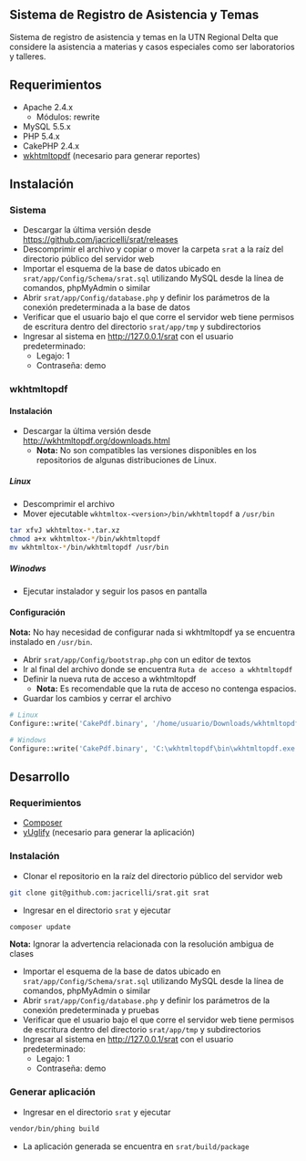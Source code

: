 ## Sistema de Registro de Asistencia y Temas

Sistema de registro de asistencia y temas en la UTN Regional Delta que considere la asistencia a materias y casos
especiales como ser laboratorios y talleres.

## Requerimientos

* Apache 2.4.x
  * Módulos: rewrite
* MySQL 5.5.x
* PHP 5.4.x
* CakePHP 2.4.x
* [wkhtmltopdf](http://wkhtmltopdf.org/) (necesario para generar reportes)

## Instalación

### Sistema

* Descargar la última versión desde https://github.com/jacricelli/srat/releases
* Descomprimir el archivo y copiar o mover la carpeta `srat` a la raíz del directorio público del servidor web
* Importar el esquema de la base de datos ubicado en `srat/app/Config/Schema/srat.sql` utilizando MySQL
desde la línea de comandos, phpMyAdmin o similar
* Abrir `srat/app/Config/database.php` y definir los parámetros de la conexión predeterminada a la base de datos
* Verificar que el usuario bajo el que corre el servidor web tiene permisos de escritura dentro del directorio
`srat/app/tmp` y subdirectorios
* Ingresar al sistema en http://127.0.0.1/srat con el usuario predeterminado:
  * Legajo: 1
  * Contraseña: demo

### wkhtmltopdf

#### Instalación

* Descargar la última versión desde http://wkhtmltopdf.org/downloads.html
  * **Nota:** No son compatibles las versiones disponibles en los repositorios de algunas distribuciones de Linux.

##### Linux

* Descomprimir el archivo
* Mover ejecutable `wkhtmltox-<version>/bin/wkhtmltopdf` a `/usr/bin`

```bash
tar xfvJ wkhtmltox-*.tar.xz
chmod a+x wkhtmltox-*/bin/wkhtmltopdf
mv wkhtmltox-*/bin/wkhtmltopdf /usr/bin
```
##### Winodws

* Ejecutar instalador y seguir los pasos en pantalla

#### Configuración

**Nota:** No hay necesidad de configurar nada si wkhtmltopdf ya se encuentra instalado en `/usr/bin`.

* Abrir `srat/app/Config/bootstrap.php` con un editor de textos
* Ir al final del archivo donde se encuentra `Ruta de acceso a wkhtmltopdf`
* Definir la nueva ruta de acceso a wkhtmltopdf
  * **Nota:** Es recomendable que la ruta de acceso no contenga espacios.
* Guardar los cambios y cerrar el archivo

```php
# Linux
Configure::write('CakePdf.binary', '/home/usuario/Downloads/wkhtmltopdf');

# Windows
Configure::write('CakePdf.binary', 'C:\wkhtmltopdf\bin\wkhtmltopdf.exe');
```

## Desarrollo

### Requerimientos

* [Composer](https://getcomposer.org/)
* [yUglify](https://github.com/yui/yuglify) (necesario para generar la aplicación)

### Instalación

* Clonar el repositorio en la raíz del directorio público del servidor web

```bash
git clone git@github.com:jacricelli/srat.git srat
```
* Ingresar en el directorio `srat` y ejecutar

```bash
composer update
```
**Nota:** Ignorar la advertencia relacionada con la resolución ambigua de clases

* Importar el esquema de la base de datos ubicado en `srat/app/Config/Schema/srat.sql` utilizando MySQL
desde la línea de comandos, phpMyAdmin o similar
* Abrir `srat/app/Config/database.php` y definir los parámetros de la conexión predeterminada y pruebas
* Verificar que el usuario bajo el que corre el servidor web tiene permisos de escritura dentro del directorio
`srat/app/tmp` y subdirectorios
* Ingresar al sistema en http://127.0.0.1/srat con el usuario predeterminado:
  * Legajo: 1
  * Contraseña: demo

### Generar aplicación

* Ingresar en el directorio `srat` y ejecutar

```bash
vendor/bin/phing build
```

* La aplicación generada se encuentra en `srat/build/package`
